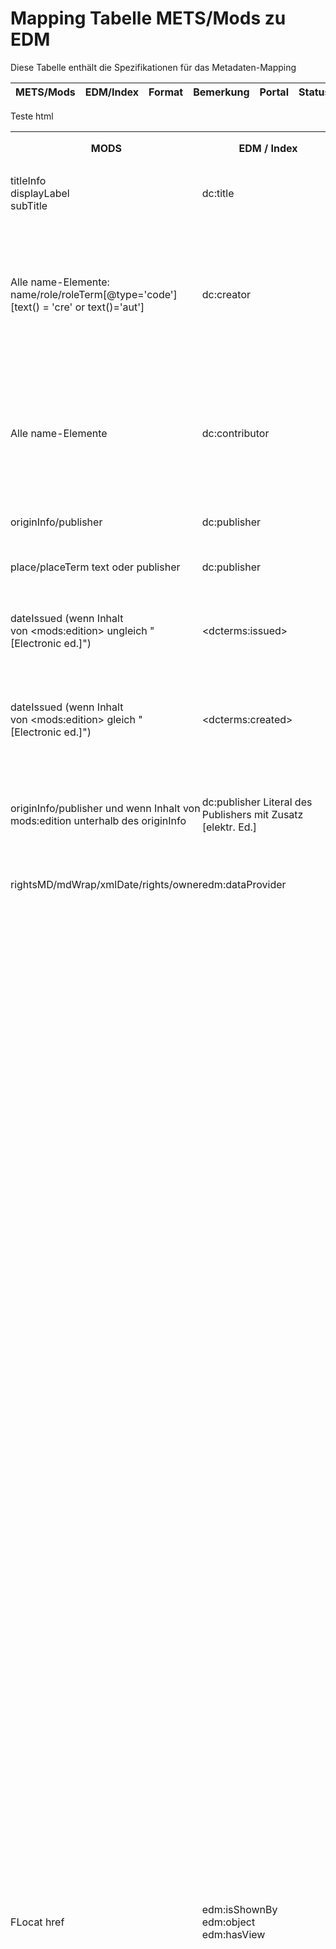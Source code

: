 # Mapping Tabelle METS/Mods zu EDM

Diese Tabelle enthält die Spezifikationen für das Metadaten-Mapping


| METS/Mods | EDM/Index | Format | Bemerkung | Portal | Status |
| --------- | --------- | ------ | --------- | ------ | ------ |


Teste html


<table cellpadding="2" cellspacing="2">
	<tr>
		<th style="border: none; padding: 0cm">
			<p>MODS 
			</p>
		</th>
		<th style="border: none; padding: 0cm">
			<p>EDM / Index 
			</p>
		</th>
		<th style="border: none; padding: 0cm">
			<p>Format 
			</p>
		</th>
		<th style="border: none; padding: 0cm">
			<p>Bemerkung 
			</p>
		</th>
		<th style="border: none; padding: 0cm">
			<p>Portal 
			</p>
		</th>
		<th style="border: none; padding: 0cm">
			<p>Status 
			</p>
		</th>
	</tr>
	<tr>
		<td style="border: none; padding: 0cm">
			<p>titleInfo <br/>
displayLabel <br/>
subTitle 
			</p>
		</td>
		<td style="border: none; padding: 0cm">
			<p>dc:title 
			</p>
		</td>
		<td style="border: none; padding: 0cm">
			<p>String 
			</p>
		</td>
		<td style="border: none; padding: 0cm">
			<p>&nbsp;</p>
		</td>
		<td style="border: none; padding: 0cm">
			<p>Titel 
			</p>
		</td>
		<td style="border: none; padding: 0cm">
			<p><font color="#008000">Umgesetzt für Build&nbsp;1856</font> 
			</p>
		</td>
	</tr>
	<tr>
		<td style="border: none; padding: 0cm">
			<p>Alle name-Elemente: <br/>
name/role/roleTerm[@type='code'][text()
			= 'cre' or text()='aut'] 
			</p>
		</td>
		<td style="border: none; padding: 0cm">
			<p>dc:creator 
			</p>
		</td>
		<td style="border: none; padding: 0cm">
			<p>String 
			</p>
		</td>
		<td style="border: none; padding: 0cm">
			<p>roleTerm/@type=code darf nicht in EDM übernommen werden!
			<br/>
'Wenn roleTerm/@type=text existiert, Inhalt vor den Namen in
			die EDM schreiben. <br/>
&lt;dc:creator&gt;[roleTerm/@type=text]:Johann
			Wolfgang Goethe&lt;/dc:creator&gt; 
			</p>
		</td>
		<td style="border: none; padding: 0cm">
			<p>Person 
			</p>
		</td>
		<td style="border: none; padding: 0cm">
			<p><font color="#008000">Umgesetzt für Build&nbsp;1888</font></p>
		</td>
	</tr>
	<tr>
		<td style="border: none; padding: 0cm">
			<p>Alle name-Elemente 
			</p>
		</td>
		<td style="border: none; padding: 0cm">
			<p>dc:contributor 
			</p>
		</td>
		<td style="border: none; padding: 0cm">
			<p>String 
			</p>
		</td>
		<td style="border: none; padding: 0cm">
			<p>roleTerm type=code darf nicht in EDM übernommen werden! <br/>
Wenn
			roleTerm/@type=text existiert, Inhalt vor den Namen in die EDM
			schreiben. <br/>
&lt;dc:contributor&gt;[roleTerm/@type=text]:
			Johann Wolfgang Goethe&lt;/dc:contributor&gt; 
			</p>
		</td>
		<td style="border: none; padding: 0cm">
			<p>Person 
			</p>
		</td>
		<td style="border: none; padding: 0cm">
			<p><font color="#008000">Umgesetzt für Build&nbsp;1888</font></p>
		</td>
	</tr>
	<tr>
		<td style="border: none; padding: 0cm">
			<p>originInfo/publisher 
			</p>
		</td>
		<td style="border: none; padding: 0cm">
			<p>dc:publisher 
			</p>
		</td>
		<td style="border: none; padding: 0cm">
			<p>String 
			</p>
		</td>
		<td style="border: none; padding: 0cm">
			<p>&nbsp;</p>
		</td>
		<td style="border: none; padding: 0cm">
			<p>Verlag 
			</p>
		</td>
		<td style="border: none; padding: 0cm">
			<p><font color="#008000">Umgesetzt für Build&nbsp;1856</font> 
			</p>
		</td>
	</tr>
	<tr>
		<td style="border: none; padding: 0cm">
			<p>place/placeTerm text oder publisher 
			</p>
		</td>
		<td style="border: none; padding: 0cm">
			<p>dc:publisher 
			</p>
		</td>
		<td style="border: none; padding: 0cm">
			<p>String 
			</p>
		</td>
		<td style="border: none; padding: 0cm">
			<p>&nbsp;</p>
		</td>
		<td style="border: none; padding: 0cm">
			<p>Verlag 
			</p>
		</td>
		<td style="border: none; padding: 0cm">
			<p><font color="#008000">Umgesetzt für Build&nbsp;1856</font> 
			</p>
		</td>
	</tr>
	<tr>
		<td style="border: none; padding: 0cm">
			<p>dateIssued (wenn Inhalt von&nbsp;&lt;mods:edition&gt; ungleich
			&quot;[Electronic&nbsp;ed.]&quot;) 
			</p>
		</td>
		<td style="border: none; padding: 0cm">
			<p>&lt;dcterms:issued&gt; 
			</p>
		</td>
		<td style="border: none; padding: 0cm">
			<p>String 
			</p>
		</td>
		<td style="border: none; padding: 0cm">
			<p>EDM ermöglicht Refinements für spezielle Felder. Hier sollten
			sie anstelle des allgemeinen &lt;dc:date&gt; verwendet werden. 
			</p>
		</td>
		<td style="border: none; padding: 0cm">
			<p>&nbsp;</p>
		</td>
		<td style="border: none; padding: 0cm">
			<p><font color="#008000">Umgesetzt für Build&nbsp;1888</font> 
			</p>
		</td>
	</tr>
	<tr>
		<td style="border: none; padding: 0cm">
			<p>dateIssued (wenn Inhalt von&nbsp;&lt;mods:edition&gt; gleich
			&quot;[Electronic&nbsp;ed.]&quot;) 
			</p>
		</td>
		<td style="border: none; padding: 0cm">
			<p>&lt;dcterms:created&gt; 
			</p>
		</td>
		<td style="border: none; padding: 0cm">
			<p>String 
			</p>
		</td>
		<td style="border: none; padding: 0cm">
			<p>&nbsp;</p>
		</td>
		<td style="border: none; padding: 0cm">
			<p>&nbsp;</p>
		</td>
		<td style="border: none; padding: 0cm">
			<p><font color="#008000">Umgesetzt für Build&nbsp;1888.</font>
			<font color="#ff6600">Dabei ist neuer weiterer
			Spezifikationsbedarf aufgefallen (vgl. nächstes Feld).</font></p>
		</td>
	</tr>
	<tr>
		<td style="border: none; padding: 0cm">
			<p>originInfo/publisher und wenn Inhalt von mods:edition unterhalb
			des originInfo 
			</p>
		</td>
		<td style="border: none; padding: 0cm">
			<p>dc:publisher Literal des Publishers mit Zusatz <span lang="hi-IN">﻿﻿</span>[elektr.
			Ed.] 
			</p>
		</td>
		<td style="border: none; padding: 0cm">
			<p>String 
			</p>
		</td>
		<td style="border: none; padding: 0cm">
			<p>Hiermit soll die Zuordnung eines Publishers zu einer Ausgabe
			ermöglicht werden. EDM unterstützt eine solche Zuordnung über
			weitere Prädikate <b>nicht.</b> 
			</p>
		</td>
		<td style="border: none; padding: 0cm">
			<p>&nbsp;</p>
		</td>
		<td style="border: none; padding: 0cm">
			<p><font color="#ff0000">Vorschlag, muss von ULBs reviewed werden.</font>
						</p>
		</td>
	</tr>
	<tr>
		<td style="border: none; padding: 0cm">
			<p>rightsMD/mdWrap/xmlDate/rights/owner 
			</p>
		</td>
		<td style="border: none; padding: 0cm">
			<p>edm:dataProvider 
			</p>
		</td>
		<td style="border: none; padding: 0cm">
			<p>String 
			</p>
		</td>
		<td style="border: none; padding: 0cm">
			<p>&nbsp;</p>
		</td>
		<td style="border: none; padding: 0cm">
			<p>&nbsp;</p>
		</td>
		<td style="border: none; padding: 0cm">
			<p><font color="#008000">Umgesetzt für Build&nbsp;1856</font> 
			</p>
		</td>
	</tr>
	<tr>
		<td style="border: none; padding: 0cm">
			<p>FLocat href 
			</p>
		</td>
		<td style="border: none; padding: 0cm">
			<p>edm:isShownBy <br/>
edm:object <br/>
edm:hasView 
			</p>
		</td>
		<td style="border: none; padding: 0cm"><table cellpadding="2" cellspacing="2">
	<tr>
		<th style="border: none; padding: 0cm">
			<p>MODS 
			</p>
		</th>
		<th style="border: none; padding: 0cm">
			<p>EDM / Index 
			</p>
		</th>
		<th style="border: none; padding: 0cm">
			<p>Format 
			</p>
		</th>
		<th style="border: none; padding: 0cm">
			<p>Bemerkung 
			</p>
		</th>
		<th style="border: none; padding: 0cm">
			<p>Portal 
			</p>
		</th>
		<th style="border: none; padding: 0cm">
			<p>Status 
			</p>
		</th>
	</tr>
	<tr>
		<td style="border: none; padding: 0cm">
			<p>titleInfo <br/>
displayLabel <br/>
subTitle 
			</p>
		</td>
		<td style="border: none; padding: 0cm">
			<p>dc:title 
			</p>
		</td>
		<td style="border: none; padding: 0cm">
			<p>String 
			</p>
		</td>
		<td style="border: none; padding: 0cm">
			<p>&nbsp;</p>
		</td>
		<td style="border: none; padding: 0cm">
			<p>Titel 
			</p>
		</td>
		<td style="border: none; padding: 0cm">
			<p><font color="#008000">Umgesetzt für Build&nbsp;1856</font> 
			</p>
		</td>
	</tr>
	<tr>
		<td style="border: none; padding: 0cm">
			<p>Alle name-Elemente: <br/>
name/role/roleTerm[@type='code'][text()
			= 'cre' or text()='aut'] 
			</p>
		</td>
		<td style="border: none; padding: 0cm">
			<p>dc:creator 
			</p>
		</td>
		<td style="border: none; padding: 0cm">
			<p>String 
			</p>
		</td>
		<td style="border: none; padding: 0cm">
			<p>roleTerm/@type=code darf nicht in EDM übernommen werden!
			<br/>
'Wenn roleTerm/@type=text existiert, Inhalt vor den Namen in<table cellpadding="2" cellspacing="2">
	<tr>
		<th style="border: none; padding: 0cm">
			<p>MODS 
			</p>
		</th>
		<th style="border: none; padding: 0cm">
			<p>EDM / Index 
			</p>
		</th>
		<th style="border: none; padding: 0cm">
			<p>Format 
			</p>
		</th>
		<th style="border: none; padding: 0cm">
			<p>Bemerkung 
			</p>
		</th>
		<th style="border: none; padding: 0cm">
			<p>Portal 
			</p>
		</th>
		<th style="border: none; padding: 0cm">
			<p>Status 
			</p>
		</th>
	</tr>
	<tr>
		<td style="border: none; padding: 0cm">
			<p>titleInfo <br/>
displayLabel <br/>
subTitle 
			</p>
		</td>
		<td style="border: none; padding: 0cm">
			<p>dc:title 
			</p>
		</td>
		<td style="border: none; padding: 0cm">
			<p>String 
			</p>
		</td>
		<td style="border: none; padding: 0cm">
			<p>&nbsp;</p>
		</td>
		<td style="border: none; padding: 0cm">
			<p>Titel 
			</p>
		</td>
		<td style="border: none; padding: 0cm">
			<p><font color="#008000">Umgesetzt für Build&nbsp;1856</font> 
			</p>
		</td>
	</tr>
	<tr>
		<td style="border: none; padding: 0cm">
			<p>Alle name-Elemente: <br/>
name/role/roleTerm[@type='code'][text()
			= 'cre' or text()='aut'] 
			</p>
		</td>
		<td style="border: none; padding: 0cm">
			<p>dc:creator 
			</p>
		</td>
		<td style="border: none; padding: 0cm">
			<p>String 
			</p>
		</td>
		<td style="border: none; padding: 0cm">
			<p>roleTerm/@type=code darf nicht in EDM übernommen werden!
			<br/>
'Wenn roleTerm/@type=text existiert, Inhalt vor den Namen in
			die EDM schreiben. <br/>
&lt;dc:creator&gt;[roleTerm/@type=text]:Johann
			Wolfgang Goethe&lt;/dc:creator&gt; 
			</p>
		</td>
		<td style="border: none; padding: 0cm">
			<p>Person 
			</p>
		</td>
		<td style="border: none; padding: 0cm">
			<p><font color="#008000">Umgesetzt für Build&nbsp;1888</font></p>
		</td>
	</tr>
	<tr>
		<td style="border: none; padding: 0cm">
			<p>Alle name-Elemente 
			</p>
		</td>
		<td style="border: none; padding: 0cm">
			<p>dc:contributor 
			</p>
		</td>
		<td style="border: none; padding: 0cm">
			<p>String 
			</p>
		</td>
		<td style="border: none; padding: 0cm">
			<p>roleTerm type=code darf nicht in EDM übernommen werden! <br/>
Wenn
			roleTerm/@type=text existiert, Inhalt vor den Namen in die EDM
			schreiben. <br/>
&lt;dc:contributor&gt;[roleTerm/@type=text]:
			Johann Wolfgang Goethe&lt;/dc:contributor&gt; 
			</p>
		</td>
		<td style="border: none; padding: 0cm">
			<p>Person 
			</p>
		</td>
		<td style="border: none; padding: 0cm">
			<p><font color="#008000">Umgesetzt für Build&nbsp;1888</font></p>
		</td>
	</tr>
	<tr>
		<td style="border: none; padding: 0cm">
			<p>originInfo/publisher 
			</p>
		</td>
		<td style="border: none; padding: 0cm">
			<p>dc:publisher 
			</p>
		</td>
		<td style="border: none; padding: 0cm">
			<p>String 
			</p>
		</td>
		<td style="border: none; padding: 0cm">
			<p>&nbsp;</p>
		</td>
		<td style="border: none; padding: 0cm">
			<p>Verlag 
			</p>
		</td>
		<td style="border: none; padding: 0cm">
			<p><font color="#008000">Umgesetzt für Build&nbsp;1856</font> 
			</p>
		</td>
	</tr>
	<tr>
		<td style="border: none; padding: 0cm">
			<p>place/placeTerm text oder publisher 
			</p>
		</td>
		<td style="border: none; padding: 0cm">
			<p>dc:publisher 
			</p>
		</td>
		<td style="border: none; padding: 0cm">
			<p>String 
			</p>
		</td>
		<td style="border: none; padding: 0cm">
			<p>&nbsp;</p>
		</td>
		<td style="border: none; padding: 0cm">
			<p>Verlag 
			</p>
		</td>
		<td style="border: none; padding: 0cm">
			<p><font color="#008000">Umgesetzt für Build&nbsp;1856</font> 
			</p>
		</td>
	</tr>
	<tr>
		<td style="border: none; padding: 0cm">
			<p>dateIssued (wenn Inhalt von&nbsp;&lt;mods:edition&gt; ungleich
			&quot;[Electronic&nbsp;ed.]&quot;) 
			</p>
		</td>
		<td style="border: none; padding: 0cm">
			<p>&lt;dcterms:issued&gt; 
			</p>
		</td>
		<td style="border: none; padding: 0cm">
			<p>String 
			</p>
		</td>
		<td style="border: none; padding: 0cm">
			<p>EDM ermöglicht Refinements für spezielle Felder. Hier sollten
			sie anstelle des allgemeinen &lt;dc:date&gt; verwendet werden. 
			</p>
		</td>
		<td style="border: none; padding: 0cm">
			<p>&nbsp;</p>
		</td>
		<td style="border: none; padding: 0cm">
			<p><font color="#008000">Umgesetzt für Build&nbsp;1888</font> 
			</p>
		</td>
	</tr>
	<tr>
		<td style="border: none; padding: 0cm">
			<p>dateIssued (wenn Inhalt von&nbsp;&lt;mods:edition&gt; gleich
			&quot;[Electronic&nbsp;ed.]&quot;) 
			</p>
		</td>
		<td style="border: none; padding: 0cm">
			<p>&lt;dcterms:created&gt; 
			</p>
		</td>
		<td style="border: none; padding: 0cm">
			<p>String 
			</p>
		</td>
		<td style="border: none; padding: 0cm">
			<p>&nbsp;</p>
		</td>
		<td style="border: none; padding: 0cm">
			<p>&nbsp;</p>
		</td>
		<td style="border: none; padding: 0cm">
			<p><font color="#008000">Umgesetzt für Build&nbsp;1888.</font>
			<font color="#ff6600">Dabei ist neuer weiterer
			Spezifikationsbedarf aufgefallen (vgl. nächstes Feld).</font></p>
		</td>
	</tr>
	<tr>
		<td style="border: none; padding: 0cm">
			<p>originInfo/publisher und wenn Inhalt von mods:edition unterhalb
			des originInfo 
			</p>
		</td>
		<td style="border: none; padding: 0cm">
			<p>dc:publisher Literal des Publishers mit Zusatz <span lang="hi-IN">﻿﻿</span>[elektr.
			Ed.] 
			</p>
		</td>
		<td style="border: none; padding: 0cm">
			<p>String 
			</p>
		</td>
		<td style="border: none; padding: 0cm">
			<p>Hiermit soll die Zuordnung eines Publishers zu einer Ausgabe
			ermöglicht werden. EDM unterstützt eine solche Zuordnung über
			weitere Prädikate <b>nicht.</b> 
			</p>
		</td>
		<td style="border: none; padding: 0cm">
			<p>&nbsp;</p>
		</td>
		<td style="border: none; padding: 0cm">
			<p><font color="#ff0000">Vorschlag, muss von ULBs reviewed werden.</font>
						</p>
		</td>
	</tr>
	<tr>
		<td style="border: none; padding: 0cm">
			<p>rightsMD/mdWrap/xmlDate/rights/owner 
			</p>
		</td>
		<td style="border: none; padding: 0cm">
			<p>edm:dataProvider 
			</p>
		</td>
		<td style="border: none; padding: 0cm">
			<p>String 
			</p>
		</td>
		<td style="border: none; padding: 0cm">
			<p>&nbsp;</p>
		</td>
		<td style="border: none; padding: 0cm">
			<p>&nbsp;</p>
		</td>
		<td style="border: none; padding: 0cm">
			<p><font color="#008000">Umgesetzt für Build&nbsp;1856</font> 
			</p>
		</td>
	</tr>
	<tr>
		<td style="border: none; padding: 0cm">
			<p>FLocat href 
			</p>
		</td>
		<td style="border: none; padding: 0cm">
			<p>edm:isShownBy <br/>
edm:object <br/>
edm:hasView 
			</p>
		</td>
		<td style="border: none; padding: 0cm">
			<p>String <br/>
String <br/>
String 
			</p>
		</td>
		<td style="border: none; padding: 0cm">
			<p><br/>
<br/>
Wird nur befüllt, wenn das Objekt mehrere
			Referenzen auf Digitalisate enthält. 
			</p>
		</td>
		<td style="border: none; padding: 0cm">
			<p><br/>
<br/>
Thumbnail 
			</p>
		</td>
		<td style="border: none; padding: 0cm">
			<p><font color="#008000">Umgesetzt für Build&nbsp;1856</font> 
			</p>
		</td>
	</tr>
	<tr>
		<td style="border: none; padding: 0cm">
			<p>&nbsp;</p>
		</td>
		<td style="border: none; padding: 0cm">
			<p>dcterms: hasPart 
			</p>
		</td>
		<td style="border: none; padding: 0cm">
			<p>String 
			</p>
		</td>
		<td style="border: none; padding: 0cm">
			<p>Zeigt ggf. auf die untergeordneten Objekte 
			</p>
		</td>
		<td style="border: none; padding: 0cm">
			<p>Abhängige Objekte 
			</p>
		</td>
		<td style="border: none; padding: 0cm">
			<p><font color="#008000">Umgesetzt für Build&nbsp;1856</font> 
			</p>
		</td>
	</tr>
	<tr>
		<td style="border: none; padding: 0cm">
			<p>&nbsp;</p>
		</td>
		<td style="border: none; padding: 0cm">
			<p>dcterms: isPartOf 
			</p>
		</td>
		<td style="border: none; padding: 0cm">
			<p>String 
			</p>
		</td>
		<td style="border: none; padding: 0cm">
			<p>Zeigt ggf. auf das übergeordnete Objekt 
			</p>
		</td>
		<td style="border: none; padding: 0cm">
			<p>Verweis 
			</p>
		</td>
		<td style="border: none; padding: 0cm">
			<p><font color="#008000">Umgesetzt für Build&nbsp;1856</font> 
			</p>
		</td>
	</tr>
	<tr>
		<td style="border: none; padding: 0cm">
			<p>physicalDescription/extent 
			</p>
		</td>
		<td style="border: none; padding: 0cm">
			<p>dcterms:extent 
			</p>
		</td>
		<td style="border: none; padding: 0cm">
			<p>String 
			</p>
		</td>
		<td style="border: none; padding: 0cm">
			<p>&nbsp;</p>
		</td>
		<td style="border: none; padding: 0cm">
			<p>Umfang 
			</p>
		</td>
		<td style="border: none; padding: 0cm">
			<p><font color="#008000">Umgesetzt für Build&nbsp;1888</font></p>
		</td>
	</tr>
	<tr>
		<td style="border: none; padding: 0cm">
			<p>originInfo/edition 
			</p>
		</td>
		<td style="border: none; padding: 0cm">
			<p>dc:publisher ? 
			</p>
		</td>
		<td style="border: none; padding: 0cm">
			<p>String 
			</p>
		</td>
		<td style="border: none; padding: 0cm">
			<p>eine eigene EDM-Kategorie für edition scheint es nicht zu
			geben 
			</p>
		</td>
		<td style="border: none; padding: 0cm">
			<p>Ort / Verlag, Jahr 
			</p>
		</td>
		<td style="border: none; padding: 0cm">
			<p><font color="#ff6600">In Planung</font> 
			</p>
		</td>
	</tr>
	<tr>
		<td style="border: none; padding: 0cm">
			<p>mods/accessCondition(type=use and reproduction)xlink:href 
			</p>
		</td>
		<td style="border: none; padding: 0cm">
			<p>edm:ProvidedCHO/dc:rights 
			</p>
		</td>
		<td style="border: none; padding: 0cm">
			<p>String(URL) 
			</p>
		</td>
		<td style="border: none; padding: 0cm">
			<p>Nur die URL aus dem mods lesen! 
			</p>
		</td>
		<td style="border: none; padding: 0cm">
			<p>Nutzungsrechte 
			</p>
		</td>
		<td style="border: none; padding: 0cm">
			<p><font color="#ff0000">In Planung: Wichtig für nächsten Build</font></p>
		</td>
	</tr>
</table>
			die EDM schreiben. <br/>
&lt;dc:creator&gt;[roleTerm/@type=text]:Johann
			Wolfgang Goethe&lt;/dc:creator&gt; 
			</p>
		</td>
		<td style="border: none; padding: 0cm">
			<p>Person 
			</p>
		</td>
		<td style="border: none; padding: 0cm">
			<p><font color="#008000">Umgesetzt für Build&nbsp;1888</font></p>
		</td>
	</tr>
	<tr>
		<td style="border: none; padding: 0cm">
			<p>Alle name-Elemente 
			</p>
		</td>
		<td style="border: none; padding: 0cm">
			<p>dc:contributor 
			</p>
		</td>
		<td style="border: none; padding: 0cm">
			<p>String 
			</p>
		</td>
		<td style="border: none; padding: 0cm">
			<p>roleTerm type=code darf nicht in EDM übernommen werden! <br/>
Wenn
			roleTerm/@type=text existiert, Inhalt vor den Namen in die EDM
			schreiben. <br/>
&lt;dc:contributor&gt;[roleTerm/@type=text]:
			Johann Wolfgang Goethe&lt;/dc:contributor&gt; 
			</p>
		</td>
		<td style="border: none; padding: 0cm">
			<p>Person 
			</p>
		</td>
		<td style="border: none; padding: 0cm">
			<p><font color="#008000">Umgesetzt für Build&nbsp;1888</font></p>
		</td>
	</tr>
	<tr>
		<td style="border: none; padding: 0cm">
			<p>originInfo/publisher 
			</p>
		</td>
		<td style="border: none; padding: 0cm">
			<p>dc:publisher 
			</p>
		</td>
		<td style="border: none; padding: 0cm">
			<p>String 
			</p>
		</td>
		<td style="border: none; padding: 0cm">
			<p>&nbsp;</p>
		</td>
		<td style="border: none; padding: 0cm">
			<p>Verlag 
			</p>
		</td>
		<td style="border: none; padding: 0cm">
			<p><font color="#008000">Umgesetzt für Build&nbsp;1856</font> 
			</p>
		</td>
	</tr>
	<tr>
		<td style="border: none; padding: 0cm">
			<p>place/placeTerm text oder publisher 
			</p>
		</td>
		<td style="border: none; padding: 0cm">
			<p>dc:publisher 
			</p>
		</td>
		<td style="border: none; padding: 0cm">
			<p>String 
			</p>
		</td>
		<td style="border: none; padding: 0cm">
			<p>&nbsp;</p>
		</td>
		<td style="border: none; padding: 0cm">
			<p>Verlag 
			</p>
		</td>
		<td style="border: none; padding: 0cm">
			<p><font color="#008000">Umgesetzt für Build&nbsp;1856</font> 
			</p>
		</td>
	</tr>
	<tr>
		<td style="border: none; padding: 0cm">
			<p>dateIssued (wenn Inhalt von&nbsp;&lt;mods:edition&gt; ungleich
			&quot;[Electronic&nbsp;ed.]&quot;) 
			</p>
		</td>
		<td style="border: none; padding: 0cm">
			<p>&lt;dcterms:issued&gt; 
			</p>
		</td>
		<td style="border: none; padding: 0cm">
			<p>String 
			</p>
		</td>
		<td style="border: none; padding: 0cm">
			<p>EDM ermöglicht Refinements für spezielle Felder. Hier sollten
			sie anstelle des allgemeinen &lt;dc:date&gt; verwendet werden. 
			</p>
		</td>
		<td style="border: none; padding: 0cm">
			<p>&nbsp;</p>
		</td>
		<td style="border: none; padding: 0cm">
			<p><font color="#008000">Umgesetzt für Build&nbsp;1888</font> 
			</p>
		</td>
	</tr>
	<tr>
		<td style="border: none; padding: 0cm">
			<p>dateIssued (wenn Inhalt von&nbsp;&lt;mods:edition&gt; gleich
			&quot;[Electronic&nbsp;ed.]&quot;) 
			</p>
		</td>
		<td style="border: none; padding: 0cm">
			<p>&lt;dcterms:created&gt; 
			</p>
		</td>
		<td style="border: none; padding: 0cm">
			<p>String 
			</p>
		</td>
		<td style="border: none; padding: 0cm">
			<p>&nbsp;</p>
		</td>
		<td style="border: none; padding: 0cm">
			<p>&nbsp;</p>
		</td>
		<td style="border: none; padding: 0cm">
			<p><font color="#008000">Umgesetzt für Build&nbsp;1888.</font>
			<font color="#ff6600">Dabei ist neuer weiterer
			Spezifikationsbedarf aufgefallen (vgl. nächstes Feld).</font></p>
		</td>
	</tr>
	<tr>
		<td style="border: none; padding: 0cm">
			<p>originInfo/publisher und wenn Inhalt von mods:edition unterhalb
			des originInfo 
			</p>
		</td>
		<td style="border: none; padding: 0cm">
			<p>dc:publisher Literal des Publishers mit Zusatz <span lang="hi-IN">﻿﻿</span>[elektr.
			Ed.] 
			</p>
		</td>
		<td style="border: none; padding: 0cm">
			<p>String 
			</p>
		</td>
		<td style="border: none; padding: 0cm">
			<p>Hiermit soll die Zuordnung eines Publishers zu einer Ausgabe
			ermöglicht werden. EDM unterstützt eine solche Zuordnung über
			weitere Prädikate <b>nicht.</b> 
			</p>
		</td>
		<td style="border: none; padding: 0cm">
			<p>&nbsp;</p>
		</td>
		<td style="border: none; padding: 0cm">
			<p><font color="#ff0000">Vorschlag, muss von ULBs reviewed werden.</font>
						</p>
		</td>
	</tr>
	<tr>
		<td style="border: none; padding: 0cm">
			<p>rightsMD/mdWrap/xmlDate/rights/owner 
			</p>
		</td>
		<td style="border: none; padding: 0cm">
			<p>edm:dataProvider 
			</p>
		</td>
		<td style="border: none; padding: 0cm">
			<p>String 
			</p>
		</td>
		<td style="border: none; padding: 0cm">
			<p>&nbsp;</p>
		</td>
		<td style="border: none; padding: 0cm">
			<p>&nbsp;</p>
		</td>
		<td style="border: none; padding: 0cm">
			<p><font color="#008000">Umgesetzt für Build&nbsp;1856</font> 
			</p>
		</td>
	</tr>
	<tr>
		<td style="border: none; padding: 0cm">
			<p>FLocat href 
			</p>
		</td>
		<td style="border: none; padding: 0cm">
			<p>edm:isShownBy <br/>
edm:object <br/>
edm:hasView 
			</p>
		</td>
		<td style="border: none; padding: 0cm">
			<p>String <br/>
String <br/>
String 
			</p>
		</td>
		<td style="border: none; padding: 0cm">
			<p><br/>
<br/>
Wird nur befüllt, wenn das Objekt mehrere
			Referenzen auf Digitalisate enthält. 
			</p>
		</td>
		<td style="border: none; padding: 0cm">
			<p><br/>
<br/>
Thumbnail 
			</p>
		</td>
		<td style="border: none; padding: 0cm">
			<p><font color="#008000">Umgesetzt für Build&nbsp;1856</font> 
			</p>
		</td>
	</tr>
	<tr>
		<td style="border: none; padding: 0cm">
			<p>&nbsp;</p>
		</td>
		<td style="border: none; padding: 0cm">
			<p>dcterms: hasPart 
			</p>
		</td>
		<td style="border: none; padding: 0cm">
			<p>String 
			</p>
		</td>
		<td style="border: none; padding: 0cm">
			<p>Zeigt ggf. auf die untergeordneten Objekte 
			</p>
		</td>
		<td style="border: none; padding: 0cm">
			<p>Abhängige Objekte 
			</p>
		</td>
		<td style="border: none; padding: 0cm">
			<p><font color="#008000">Umgesetzt für Build&nbsp;1856</font> 
			</p>
		</td>
	</tr>
	<tr>
		<td style="border: none; padding: 0cm">
			<p>&nbsp;</p>
		</td>
		<td style="border: none; padding: 0cm">
			<p>dcterms: isPartOf 
			</p>
		</td>
		<td style="border: none; padding: 0cm">
			<p>String 
			</p>
		</td>
		<td style="border: none; padding: 0cm">
			<p>Zeigt ggf. auf das übergeordnete Objekt 
			</p>
		</td>
		<td style="border: none; padding: 0cm">
			<p>Verweis 
			</p>
		</td>
		<td style="border: none; padding: 0cm">
			<p><font color="#008000">Umgesetzt für Build&nbsp;1856</font> 
			</p>
		</td>
	</tr>
	<tr>
		<td style="border: none; padding: 0cm">
			<p>physicalDescription/extent 
			</p>
		</td>
		<td style="border: none; padding: 0cm">
			<p>dcterms:extent 
			</p>
		</td>
		<td style="border: none; padding: 0cm">
			<p>String 
			</p>
		</td>
		<td style="border: none; padding: 0cm">
			<p>&nbsp;</p>
		</td>
		<td style="border: none; padding: 0cm">
			<p>Umfang 
			</p>
		</td>
		<td style="border: none; padding: 0cm">
			<p><font color="#008000">Umgesetzt für Build&nbsp;1888</font></p>
		</td>
	</tr>
	<tr>
		<td style="border: none; padding: 0cm">
			<p>originInfo/edition 
			</p>
		</td>
		<td style="border: none; padding: 0cm">
			<p>dc:publisher ? 
			</p>
		</td>
		<td style="border: none; padding: 0cm">
			<p>String 
			</p>
		</td>
		<td style="border: none; padding: 0cm">
			<p>eine eigene EDM-Kategorie für edition scheint es nicht zu
			geben 
			</p>
		</td>
		<td style="border: none; padding: 0cm">
			<p>Ort / Verlag, Jahr 
			</p>
		</td>
		<td style="border: none; padding: 0cm">
			<p><font color="#ff6600">In Planung</font> 
			</p>
		</td>
	</tr>
	<tr>
		<td style="border: none; padding: 0cm">
			<p>mods/accessCondition(type=use and reproduction)xlink:href 
			</p>
		</td>
		<td style="border: none; padding: 0cm">
			<p>edm:ProvidedCHO/dc:rights 
			</p>
		</td>
		<td style="border: none; padding: 0cm">
			<p>String(URL) 
			</p>
		</td>
		<td style="border: none; padding: 0cm">
			<p>Nur die URL aus dem mods lesen! 
			</p>
		</td>
		<td style="border: none; padding: 0cm">
			<p>Nutzungsrechte 
			</p>
		</td>
		<td style="border: none; padding: 0cm">
			<p><font color="#ff0000">In Planung: Wichtig für nächsten Build</font></p>
		</td>
	</tr>
</table>
			<p>String <br/>
String <br/>
String 
			</p>
		</td>
		<td style="border: none; padding: 0cm">
			<p><br/>
<br/>
Wird nur befüllt, wenn das Objekt mehrere
			Referenzen auf Digitalisate enthält. 
			</p>
		</td>
		<td style="border: none; padding: 0cm">
			<p><br/>
<br/>
Thumbnail 
			</p>
		</td>
		<td style="border: none; padding: 0cm">
			<p><font color="#008000">Umgesetzt für Build&nbsp;1856</font> 
			</p>
		</td>
	</tr>
	<tr>
		<td style="border: none; padding: 0cm">
			<p>&nbsp;</p>
		</td>
		<td style="border: none; padding: 0cm">
			<p>dcterms: hasPart 
			</p>
		</td>
		<td style="border: none; padding: 0cm">
			<p>String 
			</p>
		</td>
		<td style="border: none; padding: 0cm">
			<p>Zeigt ggf. auf die untergeordneten Objekte 
			</p>
		</td>
		<td style="border: none; padding: 0cm">
			<p>Abhängige Objekte 
			</p>
		</td>
		<td style="border: none; padding: 0cm">
			<p><font color="#008000">Umgesetzt für Build&nbsp;1856</font> 
			</p>
		</td>
	</tr>
	<tr>
		<td style="border: none; padding: 0cm">
			<p>&nbsp;</p>
		</td>
		<td style="border: none; padding: 0cm">
			<p>dcterms: isPartOf 
			</p>
		</td>
		<td style="border: none; padding: 0cm">
			<p>String 
			</p>
		</td>
		<td style="border: none; padding: 0cm">
			<p>Zeigt ggf. auf das übergeordnete Objekt 
			</p>
		</td>
		<td style="border: none; padding: 0cm">
			<p>Verweis 
			</p>
		</td>
		<td style="border: none; padding: 0cm">
			<p><font color="#008000">Umgesetzt für Build&nbsp;1856</font> 
			</p>
		</td>
	</tr>
	<tr>
		<td style="border: none; padding: 0cm">
			<p>physicalDescription/extent 
			</p>
		</td>
		<td style="border: none; padding: 0cm">
			<p>dcterms:extent 
			</p>
		</td>
		<td style="border: none; padding: 0cm">
			<p>String 
			</p>
		</td>
		<td style="border: none; padding: 0cm">
			<p>&nbsp;</p>
		</td>
		<td style="border: none; padding: 0cm">
			<p>Umfang 
			</p>
		</td>
		<td style="border: none; padding: 0cm">
			<p><font color="#008000">Umgesetzt für Build&nbsp;1888</font></p>
		</td>
	</tr>
	<tr>
		<td style="border: none; padding: 0cm">
			<p>originInfo/edition 
			</p>
		</td>
		<td style="border: none; padding: 0cm">
			<p>dc:publisher ? 
			</p>
		</td>
		<td style="border: none; padding: 0cm">
			<p>String 
			</p>
		</td>
		<td style="border: none; padding: 0cm">
			<p>eine eigene EDM-Kategorie für edition scheint es nicht zu
			geben 
			</p>
		</td>
		<td style="border: none; padding: 0cm">
			<p>Ort / Verlag, Jahr 
			</p>
		</td>
		<td style="border: none; padding: 0cm">
			<p><font color="#ff6600">In Planung</font> 
			</p>
		</td>
	</tr>
	<tr>
		<td style="border: none; padding: 0cm">
			<p>mods/accessCondition(type=use and reproduction)xlink:href 
			</p>
		</td>
		<td style="border: none; padding: 0cm">
			<p>edm:ProvidedCHO/dc:rights 
			</p>
		</td>
		<td style="border: none; padding: 0cm">
			<p>String(URL) 
			</p>
		</td>
		<td style="border: none; padding: 0cm">
			<p>Nur die URL aus dem mods lesen! 
			</p>
		</td>
		<td style="border: none; padding: 0cm">
			<p>Nutzungsrechte 
			</p>
		</td>
		<td style="border: none; padding: 0cm">
			<p><font color="#ff0000">In Planung: Wichtig für nächsten Build</font></p>
		</td>
	</tr>
</table>
